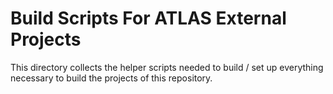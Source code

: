 Build Scripts For ATLAS External Projects
=========================================

This directory collects the helper scripts needed to build / set up everything
necessary to build the projects of this repository.
